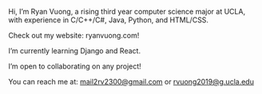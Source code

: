 Hi, I’m Ryan Vuong, a rising third year computer science major at UCLA, with experience in C/C++/C#, Java, Python, and HTML/CSS. 

Check out my website: ryanvuong.com!

I’m currently learning Django and React.

I’m open to collaborating on any project!

You can reach me at: mail2rv2300@gmail.com or
                     rvuong2019@g.ucla.edu
